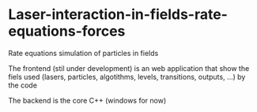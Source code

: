 # Laser-interaction-in-fields-rate-equations-forces

Rate equations simulation of particles in fields

The frontend (stil under development) is an web application that show the fiels used (lasers, particles, algotithms, levels, transitions, outputs, ...) by the code

The backend is the core C++ (windows for now)